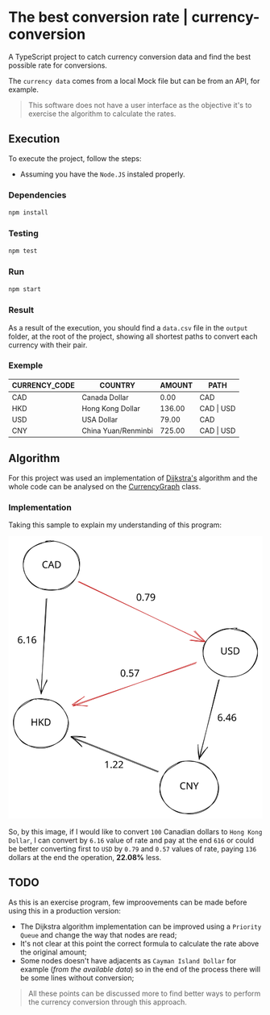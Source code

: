 # The best conversion rate | currency-conversion

A TypeScript project to catch currency conversion data and find the best possible rate for conversions.

The `currency data` comes from a local Mock file but can be from an API, for example.

> This software does not have a user interface as the objective it's to exercise the algorithm to calculate the rates.

## Execution

To execute the project, follow the steps:

* Assuming you have the `Node.JS` instaled properly.

### Dependencies

```bash
npm install
```

### Testing

```bash
npm test
```

### Run

```bash
npm start
```

### Result

As a result of the execution, you should find a `data.csv` file in the `output` folder, at the root of the project, showing all shortest paths to convert each currency with their pair.

### Exemple

| **CURRENCY_CODE** | **COUNTRY**         | **AMOUNT** | **PATH**   |
|-------------------|---------------------|------------|------------|
| CAD               | Canada Dollar       | 0.00       | CAD        |
| HKD               | Hong Kong Dollar    | 136.00     | CAD \| USD |
| USD               | USA Dollar          | 79.00      | CAD        |
| CNY               | China Yuan/Renminbi | 725.00     | CAD \| USD |

## Algorithm

For this project was used an implementation of [Dijkstra's](https://en.wikipedia.org/wiki/Dijkstra's_algorithm) algorithm and the whole code can be analysed on the [CurrencyGraph](src/application/currencyGraph.ts) class.

### Implementation

Taking this sample to explain my understanding of this program:

![Graph](graph.svg)

So, by this image, if I would like to convert `100` Canadian dollars to `Hong Kong Dollar`, I can convert by `6.16` value of rate and pay at the end `616` or could be better converting first to `USD` by `0.79` and `0.57` values of rate, paying `136` dollars at the end the operation, **22.08%** less.

## TODO

As this is an exercise program, few improovements can be made before using this in a production version:

* The Dijkstra algorithm implementation can be improved using a `Priority Queue` and change the way that nodes are read;
* It's not clear at this point the correct formula to calculate the rate above the original amount;
* Some nodes doesn't have adjacents as `Cayman Island Dollar` for example (_from the available data_) so in the end of the process there will be some lines without conversion;

> All these points can be discussed more to find better ways to perform the currency conversion through this approach.
